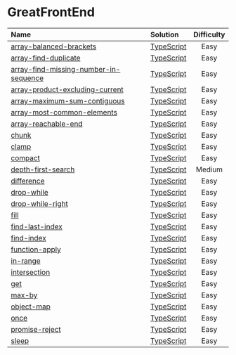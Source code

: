 # GreatFrontEnd

| Name                                                                                                                                     | Solution                                                       | Difficulty |
| :--------------------------------------------------------------------------------------------------------------------------------------- | :------------------------------------------------------------- | :--------: |
| [array-balanced-brackets](https://www.greatfrontend.com/questions/javascript/array-balanced-brackets)                                    | [TypeScript](./array-balanced-brackets/index.ts)               |    Easy    |
| [array-find-duplicate](https://www.greatfrontend.com/questions/javascript/array-find-duplicate)                                          | [TypeScript](./array-find-duplicate/index.ts)                  |    Easy    |
| [array-find-missing-number-in-sequence](https://www.greatfrontend.com/questions/javascript/array-find-missing-number-in-sequence)        | [TypeScript](./array-find-missing-number-in-sequence/index.ts) |    Easy    |
| [array-product-excluding-current](https://www.greatfrontend.com/interviews/study/blind75/questions/algo/array-product-excluding-current) | [TypeScript](./array-product-excluding-current/index.ts)       |    Easy    |
| [array-maximum-sum-contiguous](https://www.greatfrontend.com/interviews/study/blind75/questions/algo/array-maximum-sum-contiguous)       | [TypeScript](./array-maximum-sum-contiguous/index.ts)          |    Easy    |
| [array-most-common-elements](https://www.greatfrontend.com/interviews/study/blind75/questions/algo/array-most-common-elements)           | [TypeScript](./array-most-common-elements/index.ts)            |    Easy    |
| [array-reachable-end](https://www.greatfrontend.com/interviews/study/blind75/questions/algo/array-reachable-end)                         | [TypeScript](./array-reachable-end/index.ts)                   |    Easy    |
| [chunk](https://www.greatfrontend.com/questions/javascript/chunk)                                                                        | [TypeScript](./chunk/index.ts)                                 |    Easy    |
| [clamp](https://www.greatfrontend.com/questions/javascript/clamp)                                                                        | [TypeScript](./clamp/index.ts)                                 |    Easy    |
| [compact](https://www.greatfrontend.com/questions/javascript/compact)                                                                    | [TypeScript](./compact/index.ts)                               |    Easy    |
| [depth-first-search](https://www.greatfrontend.com/questions/javascript/depth-first-search)                                              | [TypeScript](./depth-first-search/index.ts)                    |   Medium   |
| [difference](https://www.greatfrontend.com/questions/javascript/difference)                                                              | [TypeScript](./difference/index.ts)                            |    Easy    |
| [drop-while](https://www.greatfrontend.com/questions/javascript/drop-while)                                                              | [TypeScript](./drop-while/index.ts)                            |    Easy    |
| [drop-while-right](https://www.greatfrontend.com/questions/javascript/drop-while-right)                                                  | [TypeScript](./drop-while-right/index.ts)                      |    Easy    |
| [fill](https://www.greatfrontend.com/questions/javascript/fill)                                                                          | [TypeScript](./fill/index.ts)                                  |    Easy    |
| [find-last-index](https://www.greatfrontend.com/questions/javascript/find-last-index)                                                    | [TypeScript](./find-last-index/index.ts)                       |    Easy    |
| [find-index](https://www.greatfrontend.com/questions/javascript/find-index)                                                              | [TypeScript](./find-index/index.ts)                            |    Easy    |
| [function-apply](https://www.greatfrontend.com/questions/javascript/function-apply)                                                      | [TypeScript](./function-apply/index.ts)                        |    Easy    |
| [in-range](https://www.greatfrontend.com/questions/javascript/in-range)                                                                  | [TypeScript](./in-range/index.ts)                              |    Easy    |
| [intersection](https://www.greatfrontend.com/questions/javascript/intersection)                                                          | [TypeScript](./intersection/index.ts)                          |    Easy    |
| [get](https://www.greatfrontend.com/questions/javascript/get)                                                                            | [TypeScript](./get/index.ts)                                   |    Easy    |
| [max-by](https://www.greatfrontend.com/questions/javascript/max-by)                                                                      | [TypeScript](./max-by/index.ts)                                |    Easy    |
| [object-map](https://www.greatfrontend.com/questions/javascript/object-map)                                                              | [TypeScript](./object-map/index.ts)                            |    Easy    |
| [once](https://www.greatfrontend.com/questions/javascript/once)                                                                          | [TypeScript](./once/index.ts)                                  |    Easy    |
| [promise-reject](https://www.greatfrontend.com/questions/javascript/promise-reject)                                                      | [TypeScript](./promise-reject/index.ts)                        |    Easy    |
| [sleep](https://www.greatfrontend.com/questions/javascript/sleep)                                                                        | [TypeScript](./sleep/index.ts)                                 |    Easy    |
